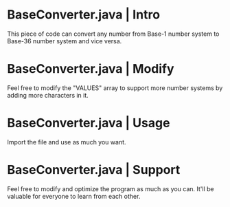 # BaseConverter.java | Intro
This piece of code can convert any number from Base-1 number system to Base-36 number system and vice versa.

# BaseConverter.java | Modify
Feel free to modify the "VALUES" array to support more number systems by adding more characters in it.

# BaseConverter.java | Usage
Import the file and use as much you want.

# BaseConverter.java | Support
Feel free to modify and optimize the program as much as you can. It'll be valuable for everyone to learn from each other.
